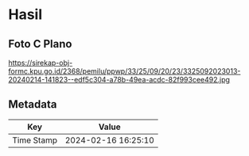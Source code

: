 # Hasil

## Foto C Plano

https://sirekap-obj-formc.kpu.go.id/2368/pemilu/ppwp/33/25/09/20/23/3325092023013-20240214-141823--edf5c304-a78b-49ea-acdc-82f993cee492.jpg


## Metadata

| Key        | Value               |
| ---------- | ------------------- |
| Time Stamp | 2024-02-16 16:25:10 |



